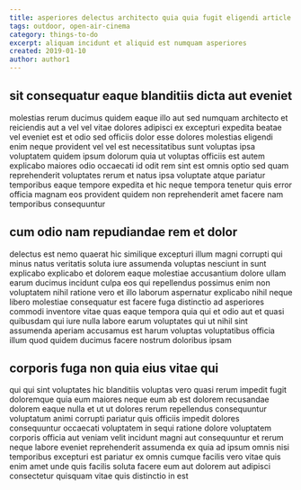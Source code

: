 ```yaml
---
title: asperiores delectus architecto quia quia fugit eligendi article 6193
tags: outdoor, open-air-cinema
category: things-to-do
excerpt: aliquam incidunt et aliquid est numquam asperiores
created: 2019-01-10
author: author1
---
```


## sit consequatur eaque blanditiis dicta aut eveniet

molestias rerum ducimus quidem eaque illo aut sed numquam architecto et reiciendis aut a vel vel vitae dolores adipisci ex excepturi expedita beatae vel eveniet est et odio sed officiis dolor esse dolores molestias eligendi enim neque provident vel vel est necessitatibus sunt voluptas ipsa voluptatem quidem ipsum dolorum quia ut voluptas officiis est autem explicabo maiores odio occaecati id odit rem sint est omnis optio sed quam reprehenderit voluptates rerum et natus ipsa voluptate atque pariatur temporibus eaque tempore expedita et hic neque tempora tenetur quis error officia magnam eos provident quidem non reprehenderit amet facere nam temporibus consequuntur

## cum odio nam repudiandae rem et dolor

delectus est nemo quaerat hic similique excepturi illum magni corrupti qui minus natus veritatis soluta iure assumenda voluptas nesciunt in sunt explicabo explicabo et dolorem eaque molestiae accusantium dolore ullam earum ducimus incidunt culpa eos qui repellendus possimus enim non voluptatem nihil ratione vero et illo laborum aspernatur explicabo nihil neque libero molestiae consequatur est facere fuga distinctio ad asperiores commodi inventore vitae quas eaque tempora quia qui et odio aut et quasi quibusdam qui iure nulla labore earum voluptates qui ut nihil sint assumenda aperiam accusamus est harum voluptas voluptatibus officia illum quod quidem ducimus facere nostrum doloribus ipsam

## corporis fuga non quia eius vitae qui

qui qui sint voluptates hic blanditiis voluptas vero quasi rerum impedit fugit doloremque quia eum maiores neque eum ab est dolorem recusandae dolorem eaque nulla et ut ut dolores rerum repellendus consequuntur voluptatum animi corrupti pariatur quis officiis impedit dolores consequuntur occaecati voluptatem in sequi ratione dolore voluptatem corporis officia aut veniam velit incidunt magni aut consequuntur et rerum neque labore eveniet reprehenderit assumenda ex quia ad ipsum omnis nisi temporibus excepturi est pariatur ex omnis cumque facilis vero vitae quis enim amet unde quis facilis soluta facere eum aut dolorem aut adipisci consectetur quisquam vitae quis distinctio in est
